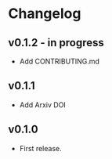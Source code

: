 # Changelog

## v0.1.2 - in progress
- Add CONTRIBUTING.md

## v0.1.1
- Add Arxiv DOI

## v0.1.0 
- First release.
